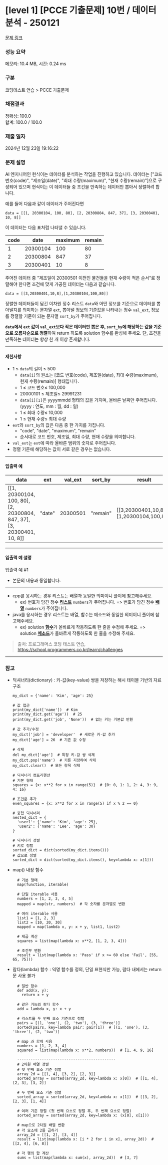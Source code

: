 # [level 1] [PCCE 기출문제] 10번 / 데이터 분석 - 250121 

[문제 링크](https://school.programmers.co.kr/learn/courses/30/lessons/250121) 

### 성능 요약

메모리: 10.4 MB, 시간: 0.24 ms

### 구분

코딩테스트 연습 > PCCE 기출문제

### 채점결과

정확성: 100.0<br/>합계: 100.0 / 100.0

### 제출 일자

2024년 12월 23일 19:16:22

### 문제 설명

<p>AI 엔지니어인 현식이는 데이터를 분석하는 작업을 진행하고 있습니다. 데이터는 ["코드 번호(code)", "제조일(date)", "최대 수량(maximum)", "현재 수량(remain)"]으로 구성되어 있으며 현식이는 이 데이터들 중 조건을 만족하는 데이터만 뽑아서 정렬하려 합니다.</p>

<p>예를 들어 다음과 같이 데이터가 주어진다면</p>
<div class="highlight"><pre class="codehilite"><code>data = [[1, 20300104, 100, 80], [2, 20300804, 847, 37], [3, 20300401, 10, 8]]
</code></pre></div>
<p>이 데이터는 다음 표처럼 나타낼 수 있습니다.</p>
<table class="table">
        <thead><tr>
<th>code</th>
<th>date</th>
<th>maximum</th>
<th>remain</th>
</tr>
</thead>
        <tbody><tr>
<td>1</td>
<td>20300104</td>
<td>100</td>
<td>80</td>
</tr>
<tr>
<td>2</td>
<td>20300804</td>
<td>847</td>
<td>37</td>
</tr>
<tr>
<td>3</td>
<td>20300401</td>
<td>10</td>
<td>8</td>
</tr>
</tbody>
      </table>
<p>주어진 데이터 중 "제조일이 20300501 이전인 물건들을 현재 수량이 적은 순서"로 정렬해야 한다면 조건에 맞게 가공된 데이터는 다음과 같습니다.</p>
<div class="highlight"><pre class="codehilite"><code>data = [[3,20300401,10,8],[1,20300104,100,80]]
</code></pre></div>
<p>정렬한 데이터들이 담긴 이차원 정수 리스트 <code>data</code>와 어떤 정보를 기준으로 데이터를 뽑아낼지를 의미하는 문자열 <code>ext</code>, 뽑아낼 정보의 기준값을 나타내는 정수 <code>val_ext</code>, 정보를 정렬할 기준이 되는 문자열 <code>sort_by</code>가 주어집니다.</p>

<p><strong><code>data</code>에서 <code>ext</code> 값이 <code>val_ext</code>보다 작은 데이터만 뽑은 후, <code>sort_by</code>에 해당하는 값을 기준으로 오름차순으로 정렬</strong>하여 return 하도록 solution 함수를 완성해 주세요. 단, 조건을 만족하는 데이터는 항상 한 개 이상 존재합니다.</p>

<hr>

<h4>제한사항</h4>

<ul>
<li>1 ≤ <code>data</code>의 길이 ≤ 500

<ul>
<li><code>data[i]</code>의 원소는 [코드 번호(code), 제조일(date), 최대 수량(maximum), 현재 수량(remain)] 형태입니다.</li>
<li>1 ≤ 코드 번호≤ 100,000</li>
<li>20000101 ≤ 제조일≤ 29991231</li>
<li><code>data[i][1]</code>은 yyyymmdd 형태의 값을 가지며, 올바른 날짜만 주어집니다. (yyyy : 연도, mm : 월, dd : 일)</li>
<li>1 ≤ 최대 수량≤ 10,000</li>
<li>1 ≤ 현재 수량≤ 최대 수량</li>
</ul></li>
<li><code>ext</code>와 <code>sort_by</code>의 값은 다음 중 한 가지를 가집니다.

<ul>
<li>"code", "date", "maximum", "remain"</li>
<li>순서대로 코드 번호, 제조일, 최대 수량, 현재 수량을 의미합니다.</li>
</ul></li>
<li><code>val_ext</code>는 <code>ext</code>에 따라 올바른 범위의 숫자로 주어집니다.</li>
<li>정렬 기준에 해당하는 값이 서로 같은 경우는 없습니다.</li>
</ul>

<hr>

<h4>입출력 예</h4>
<table class="table">
        <thead><tr>
<th>data</th>
<th>ext</th>
<th>val_ext</th>
<th>sort_by</th>
<th>result</th>
</tr>
</thead>
        <tbody><tr>
<td>[[1, 20300104, 100, 80], [2, 20300804, 847, 37], [3, 20300401, 10, 8]]</td>
<td>"date"</td>
<td>20300501</td>
<td>"remain"</td>
<td>[[3,20300401,10,8],[1,20300104,100,80]]</td>
</tr>
</tbody>
      </table>
<hr>

<h4>입출력 예 설명</h4>

<p>입출력 예 #1</p>

<ul>
<li>본문의 내용과 동일합니다.</li>
</ul>

<hr>

<ul>
<li>cpp를 응시하는 경우 리스트는 배열과 동일한 의미이니 풀이에 참고해주세요.

<ul>
<li>ex) 번호가 담긴 정수 <u><strong>리스트</strong></u> <code>numbers</code>가 주어집니다. =&gt; 번호가 담긴 정수 <u><strong>배열</strong></u> <code>numbers</code>가 주어집니다.</li>
</ul></li>
<li>java를 응시하는 경우 리스트는 배열, 함수는 메소드와 동일한 의미이니 풀이에 참고해주세요.

<ul>
<li>ex) solution <u><strong>함수</strong></u>가 올바르게 작동하도록 한 줄을 수정해 주세요. =&gt; solution <u><strong>메소드</strong></u>가 올바르게 작동하도록 한 줄을 수정해 주세요.</li>
</ul></li>
</ul>


> 출처: 프로그래머스 코딩 테스트 연습, https://school.programmers.co.kr/learn/challenges
---
### 참고
- 딕셔너리(dictionary) : 키-값(key-value) 쌍을 저장하는 해시 테이블 기반의 자료구조
  ```
  my_dict = {'name': 'Kim', 'age': 25}

  # 값 접근
  print(my_dict['name'])  # Kim
  print(my_dict.get('age'))  # 25
  print(my_dict.get('job', 'None'))  # 없는 키는 기본값 반환

  # 값 추가/수정
  my_dict['job'] = 'developer'  # 새로운 키-값 추가
  my_dict['age'] = 26  # 기존 값 수정

  # 삭제
  del my_dict['age']  # 특정 키-값 쌍 삭제
  my_dict.pop('name')  # 키를 지정하여 삭제
  my_dict.clear()  # 모든 항목 삭제

  # 딕셔너리 컴프리헨션
  # 기본 형태
  squares = {x: x**2 for x in range(5)}  # {0: 0, 1: 1, 2: 4, 3: 9, 4: 16}

  # 조건문 추가
  even_squares = {x: x**2 for x in range(5) if x % 2 == 0}

  # 중첩 딕셔너리
  nested_dict = {
    'user1': {'name': 'Kim', 'age': 25},
    'user2': {'name': 'Lee', 'age': 30}
  }

  # 딕셔너리 정렬
  # 키로 정렬
  sorted_dict = dict(sorted(my_dict.items()))
  # 값으로 정렬
  sorted_dict = dict(sorted(my_dict.items(), key=lambda x: x[1]))
  ```

- map() 내장 함수
  ```
    # 기본 형태
    map(function, iterable)

    # 단일 iterable 사용
    numbers = [1, 2, 3, 4, 5]
    mapped = map(str, numbers)  # 각 숫자를 문자열로 변환

    # 여러 iterable 사용
    list1 = [1, 2, 3]
    list2 = [10, 20, 30]
    mapped = map(lambda x, y: x + y, list1, list2)

    # 제곱 계산
    squares = list(map(lambda x: x**2, [1, 2, 3, 4]))

    # 조건부 변환
    result = list(map(lambda x: 'Pass' if x >= 60 else 'Fail', [55, 65, 75]))
  ```

- 람다(lambda) 함수 : 익명 함수를 정의, 단일 표현식만 가능, 람다 내에서는 return 문 사용 불가
  ```
    # 일반 함수
    def add(x, y):
      return x + y

    # 같은 기능의 람다 함수
    add = lambda x, y: x + y

    # 리스트를 두 번째 요소 기준으로 정렬
    pairs = [(1, 'one'), (2, 'two'), (3, 'three')]
    sorted(pairs, key=lambda pair: pair[1])  # [(1, 'one'), (3, 'three'), (2, 'two')]

    # map 과 함께 사용
    numbers = [1, 2, 3, 4]
    squared = list(map(lambda x: x**2, numbers))  # [1, 4, 9, 16]

    --------------------------------------------
    # 2차원 배열 정렬
    # 첫 번째 요소 기준 정렬
    array_2d = [[1, 4], [3, 2], [2, 3]]
    sorted_array = sorted(array_2d, key=lambda x: x[0])  # [[1, 4], [2, 3], [3, 2]]

    # 두 번째 요소 기준 정렬
    sorted_array = sorted(array_2d, key=lambda x: x[1])  # [[3, 2], [2, 3], [1, 4]]

    # 여러 기준 정렬 (첫 번째 요소로 정렬 후, 두 번째 요소로 정렬)
    sorted_array = sorted(array_2d, key=lambda x: (x[0], x[1]))

    # map으로 2차원 배열 변환
    # 각 요소에 2를 곱하기
    array_2d = [[1, 2], [3, 4]]
    result = list(map(lambda x: [i * 2 for i in x], array_2d))  # [[2, 4], [6, 8]]

    # 각 행의 합 계산
    sums = list(map(lambda x: sum(x), array_2d))  # [3, 7]
  ```
